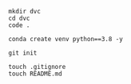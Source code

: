 ```
mkdir dvc
cd dvc
code .
```

```
conda create venv python==3.8 -y
```

```
git init
```

```
touch .gitignore
touch README.md
```
